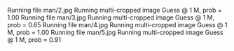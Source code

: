 Running file man/2.jpg
Running multi-cropped image
Guess @ 1 M, prob = 1.00
Running file man/3.jpg
Running multi-cropped image
Guess @ 1 M, prob = 0.65
Running file man/4.jpg
Running multi-cropped image
Guess @ 1 M, prob = 1.00
Running file man/5.jpg
Running multi-cropped image
Guess @ 1 M, prob = 0.91
